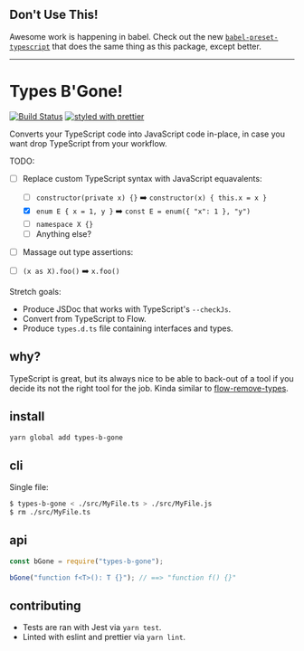 ## Don't Use This!

Awesome work is happening in babel. Check out the new [`babel-preset-typescript`](https://github.com/babel/babel/tree/master/packages/babel-preset-typescript) that does the same thing as this package, except better.

---

# Types B'Gone!
[![Build Status](https://travis-ci.org/azz/types-b-gone.svg?branch=master)](https://travis-ci.org/azz/types-b-gone)
[![styled with prettier](https://img.shields.io/badge/styled_with-prettier-ff69b4.svg)](https://github.com/prettier/prettier)


Converts your TypeScript code into JavaScript code in-place, in case you want drop TypeScript from your workflow.


TODO:
- [ ] Replace custom TypeScript syntax with JavaScript equavalents:

  - [ ] `constructor(private x) {}` :arrow_right: `constructor(x) { this.x = x }`
  - [x] `enum E { x = 1, y }` :arrow_right: `const E = enum({ "x": 1 }, "y")`
  - [ ] `namespace X {}`
  - [ ] Anything else?

- [ ]  Massage out type assertions:

  - [ ] `(x as X).foo()` :arrow_right: `x.foo()`

Stretch goals:

- Produce JSDoc that works with TypeScript's `--checkJs`.
- Convert from TypeScript to Flow.
- Produce `types.d.ts` file containing interfaces and types.

## why?

TypeScript is great, but its always nice to be able to back-out of a tool if you decide its not the right tool for the job. Kinda similar to [flow-remove-types](https://github.com/flowtype/flow-remove-types).

## install

```bash
yarn global add types-b-gone
```
## cli

Single file:

```bash
$ types-b-gone < ./src/MyFile.ts > ./src/MyFile.js
$ rm ./src/MyFile.ts
```

## api

```js
const bGone = require("types-b-gone");

bGone("function f<T>(): T {}"); // ==> "function f() {}"
```

## contributing

* Tests are ran with Jest via `yarn test`.
* Linted with eslint and prettier via `yarn lint`.
